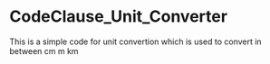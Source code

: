 # CodeClause_Unit_Converter
This is a simple code for unit convertion which is used to convert in between cm m km
